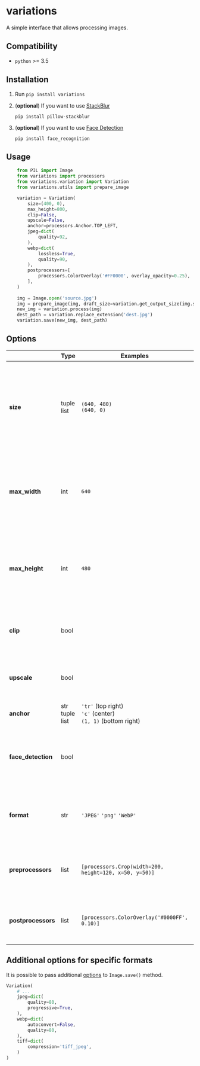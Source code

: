 # variations
A simple interface that allows processing images.

## Compatibility
* `python` >= 3.5

## Installation
1. Run `pip install variations`

2. (**optional**) If you want to use [StackBlur](https://github.com/dldevinc/pillow-stackblur)
    
    ``pip install pillow-stackblur``

3. (**optional**) If you want to use [Face Detection](https://github.com/ageitgey/face_recognition)

    ``pip install face_recognition``

## Usage
```python
    from PIL import Image
    from variations import processors
    from variations.variation import Variation
    from variations.utils import prepare_image

    variation = Variation(
        size=(400, 0),
        max_height=800,
        clip=False,
        upscale=False,
        anchor=processors.Anchor.TOP_LEFT,
        jpeg=dict(
            quality=92,
        ),
        webp=dict(
            lossless=True,
            quality=90,
        ),
        postprocessors=[
            processors.ColorOverlay('#FF0000', overlay_opacity=0.25),
        ],
    )
    
    img = Image.open('source.jpg')
    img = prepare_image(img, draft_size=variation.get_output_size(img.size))
    new_img = variation.process(img)
    dest_path = variation.replace_extension('dest.jpg')
    variation.save(new_img, dest_path)
```

## Options
|                    | Type                 | Examples                                                  | Description                                                                                                                                              |
|--------------------|----------------------|-----------------------------------------------------------|----------------------------------------------------------------------------------------------------------------------------------------------------------|
| **size**           | tuple<br>list        | `(640, 480)`<br>`(640, 0)`                                | The **canvas** size of image. If you set the width or height to zero, the corresponding value will be automatically adjusted based on the aspect ratio   |
| **max_width**      | int                  | `640`                                                     | It specifies the maximum width in pixels.This option have meaning only when corresponding value in `size` is zero                                        |
| **max_height**     | int                  | `480`                                                     | It specifies the maximum height in pixels.This option have meaning only when corresponding value in `size` is zero                                       |
| **clip**           | bool                 |                                                           | When set to `True`, the image can be cropped when filling the canvas.                                                                                    |
| **upscale**        | bool                 |                                                           | When set to `True`, the image can be upscaled when filling the canvas.                                                                                   |
| **anchor**         | str<br>tuple<br>list | `'tr'` (top right)<br>`'c'` (center)<br>`(1, 1)` (bottom right) | Defines the anchor point.                                                                                                                          |
| **face_detection** | bool                 |                                                           | Use a face detection system to find anchor point. You must install [facial recognition api](https://github.com/ageitgey/face_recognition) to use this.   |
| **format**         | str                  | `'JPEG'` `'png'` `'WebP'`                                 | Enforce output image format. Defaults to `'AUTO'`, which means keep input format.                                                                        |
| **preprocessors**  | list                 | `[processors.Crop(width=200, height=120, x=50, y=50)]`    | [PilKit](https://github.com/matthewwithanm/pilkit) processors are invoked before the main processing stage                                               |
| **postprocessors** | list                 | `[processors.ColorOverlay('#0000FF', 0.10)]`              | [PilKit](https://github.com/matthewwithanm/pilkit) processors are invoked after the main processing stage                                                |

## Additional options for specific formats

It is possible to pass additional [options](https://pillow.readthedocs.io/en/latest/handbook/image-file-formats.html)
to `Image.save()` method.

```python
Variation(
    # ...
    jpeg=dict(
        quality=80,
        progressive=True,
    ),
    webp=dict(
        autoconvert=False,
        quality=80,
    ),
    tiff=dict(
        compression='tiff_jpeg',
    )
)
```
